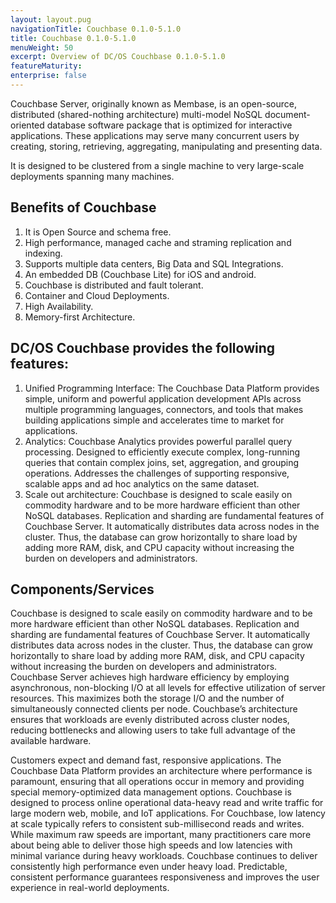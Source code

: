 ```yaml
---
layout: layout.pug
navigationTitle: Couchbase 0.1.0-5.1.0
title: Couchbase 0.1.0-5.1.0
menuWeight: 50
excerpt: Overview of DC/OS Couchbase 0.1.0-5.1.0
featureMaturity:
enterprise: false
---
```




Couchbase Server, originally known as Membase, is an open-source, distributed (shared-nothing architecture) multi-model NoSQL document-oriented database software package that is optimized for interactive applications. These applications may serve many concurrent users by creating, storing, retrieving, aggregating, manipulating and presenting data.

It is designed to be clustered from a single machine to very large-scale deployments spanning many machines.


## Benefits of Couchbase
1. It is Open Source and schema free.
2. High performance, managed cache and straming replication and indexing.
3. Supports multiple data centers, Big Data and SQL Integrations.
4. An embedded DB (Couchbase Lite) for iOS and android.
5. Couchbase is distributed and fault tolerant.
6. Container and Cloud Deployments.
7. High Availability.
8. Memory-first Architecture.


## DC/OS Couchbase provides the following features:
1. Unified Programming Interface: The Couchbase Data Platform provides simple, uniform and powerful application development APIs across multiple programming languages, connectors, and tools that makes building applications simple and accelerates time to market for applications.
2. Analytics: Couchbase Analytics provides powerful parallel query processing. Designed to efficiently execute complex, long-running queries that contain complex joins, set, aggregation, and grouping operations. Addresses the challenges of supporting responsive, scalable apps and ad hoc analytics on the same dataset.
3. Scale out architecture: Couchbase is designed to scale easily on commodity hardware and to be more hardware efficient than other NoSQL databases. Replication and sharding are fundamental features of Couchbase Server. It automatically distributes data across nodes in the cluster. Thus, the database can grow horizontally to share load by adding more RAM, disk, and CPU capacity without increasing the burden on developers and administrators.

## Components/Services
Couchbase is designed to scale easily on commodity hardware and to be more hardware efficient than other NoSQL databases. Replication and sharding are fundamental features of Couchbase Server. It automatically distributes data across nodes in the cluster. Thus, the database can grow horizontally to share load by adding more RAM, disk, and CPU capacity without increasing the burden on developers and administrators. Couchbase Server achieves high hardware efficiency by employing asynchronous, non-blocking I/O at all levels for effective utilization of server resources. This maximizes both the storage I/O and the number of simultaneously connected clients per node. Couchbase’s architecture ensures that workloads are evenly distributed across cluster nodes, reducing bottlenecks and allowing users to take full advantage of the available hardware.

Customers expect and demand fast, responsive applications. The Couchbase Data Platform provides an architecture where performance is paramount, ensuring that all operations occur in memory and providing special memory-optimized data management options. Couchbase is designed to process online operational data-heavy read and write traffic for large modern web, mobile, and IoT applications. For Couchbase, low latency at scale typically refers to consistent sub-millisecond reads and writes. While maximum raw speeds are important, many practitioners care more about being able to deliver those high speeds and low latencies with minimal variance during heavy workloads. Couchbase continues to deliver consistently high performance even under heavy load. Predictable, consistent performance guarantees responsiveness and improves the user experience in real-world deployments.
